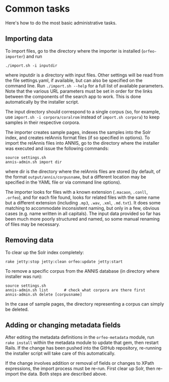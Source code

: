 # Common tasks

Here's how to do the most basic administrative tasks.

## Importing data

To import files, go to the directory where the importer is installed (`orfeo-importer`) and run

```
./import.sh -i inputdir
```

where inputdir is a directory with input files. Other settings will be read from the file settings.yaml, if available, but can also be specified on the command line. Run `./import.sh --help` for a full list of available parameters. Note that the various URL parameters must be set in order for the links between the components of the search app to work. This is done automatically by the installer script.

The input directory should correspond to a single corpus (so, for example, use `import.sh -i corpora/coralrom` instead of `import.sh corpora`) to keep samples in their respective corpora.

The importer creates sample pages, indexes the samples into the Solr index, and creates relAnnis format files (if so specified in options). To import the relAnnis files into ANNIS, go to the directory where the installer was executed and issue the following commands:

```
source settings.sh
annis-admin.sh import dir
```

where dir is the directory where the relAnnis files are stored (by default, of the format `output/annis/corpusname`, but a different location may be specified in the YAML file or via command line options).

The importer looks for files with a known extension (`.macaon`, `.conll`, `.orfeo`), and for each file found, looks for related files with the same name but a different extension (including `.mp3`, `.wav`, `.xml`, `.md.txt`). It does some matching to accommodate inconsistent naming, but only in a few, obvious cases (e.g. name written in all capitals). The input data provided so far has been much more poorly structured and named, so some manual renaming of files may be necessary.


## Removing data

To clear up the Solr index completely:

```
rake jetty:stop jetty:clean orfeo:update jetty:start
```

To remove a specific corpus from the ANNIS database (in directory where installer was run):

```
source settings.sh
annis-admin.sh list       # check what corpora are there first
annis-admin.sh delete [corpusname]
```

In the case of sample pages, the directory representing a corpus can simply be deleted.


## Adding or changing metadata fields

After editing the metadata definitions in the `orfeo-metadata` module, run `rake install` within the metadata module to update that gem, then restart Rails. If the change has been pushed into the GitHub repository, re-running the installer script will take care of this automatically.

If the change involves addition or removal of fields or changes to XPath expressions, the import process must be re-run. First clear up Solr, then re-import the data. Both steps are described above.
